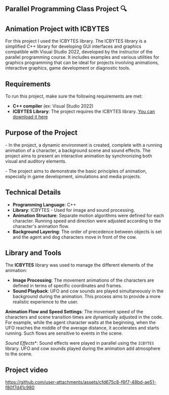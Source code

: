## Parallel Programming Class Project 🔍
<h2> Animation Project with ICBYTES </h2>
<p> For this project I used the ICBYTES library. The ICBYTES library is a simplified C++ library for developing GUI interfaces and graphics compatible with Visual Studio 2022, developed by the instructor of the parallel programming course.  It includes examples and various utilities for graphics programming that can be ideal for projects involving animations, interactive graphics, game development or diagnostic tools.</p>


## Requirements
To run this project, make sure the following requirements are met:

- **C++ compiler** (ex: Visual Studio 2022)
- **ICBYTES Library**: The project requires the ICBYTES library. [You can download it here]([https://github.com/cembaykal/ICBYTES])

## Purpose of the Project
<p> - In the project, a dynamic environment is created, complete with a running animation of a character, a background scene and sound effects. The project aims to present an interactive animation by synchronizing both visual and auditory elements.</p>
<p> - The project aims to demonstrate the basic principles of animation, especially in game development, simulations and media projects.</p>

## Technical Details

- **Programming Language**: C++
- **Library**: ICBYTES - Used for image and sound processing.
- **Animation Structure**: Separate motion algorithms were defined for each character. Running speed and direction were adjusted according to the character's animation flow.
- **Background Layering**: The order of precedence between objects is set and the agent and dog characters move in front of the cow.

## Library and Tools

The **ICBYTES** library was used to manage the different elements of the animation:

- **Image Processing**: The movement animations of the characters are defined in terms of specific coordinates and frames.
- **Sound Playback**: UFO and cow sounds are played simultaneously in the background during the animation. This process aims to provide a more realistic experience to the user.

**Animation Flow and Speed Settings**: The movement speed of the characters and scene transition times are dynamically adjusted in the code. For example, while the agent character waits at the beginning, when the UFO reaches the middle of the average distance, it accelerates and starts running. Such flows are sensitive to events in the scene.

*Sound Effects**: Sound effects were played in parallel using the `ICBYTES` library. UFO and cow sounds played during the animation add atmosphere to the scene.

## Project video 

https://github.com/user-attachments/assets/cfd675c8-f6f7-48bd-ae51-f80f7d41c980

